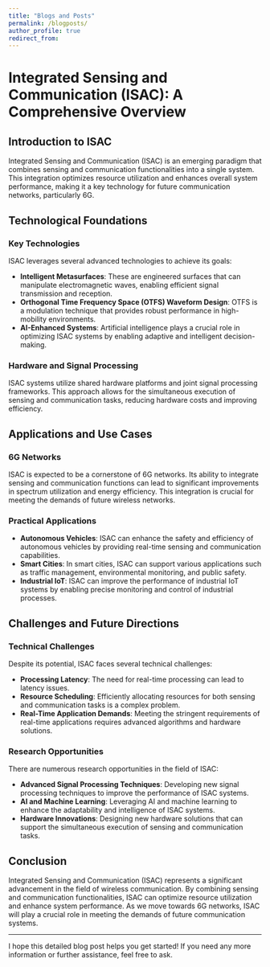 ```yaml
---
title: "Blogs and Posts"
permalink: /blogposts/
author_profile: true
redirect_from: 
---
```


# Integrated Sensing and Communication (ISAC): A Comprehensive Overview

## Introduction to ISAC

Integrated Sensing and Communication (ISAC) is an emerging paradigm that combines sensing and communication functionalities into a single system. This integration optimizes resource utilization and enhances overall system performance, making it a key technology for future communication networks, particularly 6G. 

## Technological Foundations

### Key Technologies

ISAC leverages several advanced technologies to achieve its goals:

- **Intelligent Metasurfaces**: These are engineered surfaces that can manipulate electromagnetic waves, enabling efficient signal transmission and reception.
- **Orthogonal Time Frequency Space (OTFS) Waveform Design**: OTFS is a modulation technique that provides robust performance in high-mobility environments.
- **AI-Enhanced Systems**: Artificial intelligence plays a crucial role in optimizing ISAC systems by enabling adaptive and intelligent decision-making.

### Hardware and Signal Processing

ISAC systems utilize shared hardware platforms and joint signal processing frameworks. This approach allows for the simultaneous execution of sensing and communication tasks, reducing hardware costs and improving efficiency.

## Applications and Use Cases

### 6G Networks

ISAC is expected to be a cornerstone of 6G networks. Its ability to integrate sensing and communication functions can lead to significant improvements in spectrum utilization and energy efficiency. This integration is crucial for meeting the demands of future wireless networks.

### Practical Applications

- **Autonomous Vehicles**: ISAC can enhance the safety and efficiency of autonomous vehicles by providing real-time sensing and communication capabilities.
- **Smart Cities**: In smart cities, ISAC can support various applications such as traffic management, environmental monitoring, and public safety.
- **Industrial IoT**: ISAC can improve the performance of industrial IoT systems by enabling precise monitoring and control of industrial processes.

## Challenges and Future Directions

### Technical Challenges

Despite its potential, ISAC faces several technical challenges:

- **Processing Latency**: The need for real-time processing can lead to latency issues.
- **Resource Scheduling**: Efficiently allocating resources for both sensing and communication tasks is a complex problem.
- **Real-Time Application Demands**: Meeting the stringent requirements of real-time applications requires advanced algorithms and hardware solutions.

### Research Opportunities

There are numerous research opportunities in the field of ISAC:

- **Advanced Signal Processing Techniques**: Developing new signal processing techniques to improve the performance of ISAC systems.
- **AI and Machine Learning**: Leveraging AI and machine learning to enhance the adaptability and intelligence of ISAC systems.
- **Hardware Innovations**: Designing new hardware solutions that can support the simultaneous execution of sensing and communication tasks.

## Conclusion

Integrated Sensing and Communication (ISAC) represents a significant advancement in the field of wireless communication. By combining sensing and communication functionalities, ISAC can optimize resource utilization and enhance system performance. As we move towards 6G networks, ISAC will play a crucial role in meeting the demands of future communication systems.

---

I hope this detailed blog post helps you get started! If you need any more information or further assistance, feel free to ask.
